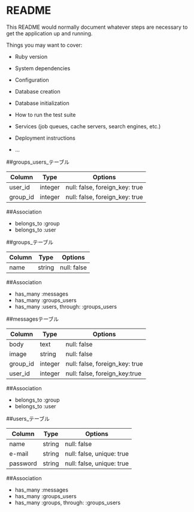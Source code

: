# README

This README would normally document whatever steps are necessary to get the
application up and running.

Things you may want to cover:

* Ruby version

* System dependencies

* Configuration

* Database creation

* Database initialization

* How to run the test suite

* Services (job queues, cache servers, search engines, etc.)

* Deployment instructions

* ...

##groups_users_テーブル

|Column|Type|Options|
|------|----|-------|
|user_id|integer|null: false, foreign_key: true|
|group_id|integer|null: false, foreign_key: true|

##Association
- belongs_to :group
- belongs_to :user

##groups_テーブル

|Column|Type|Options|
|------|----|-------|
|name|string|null: false|

##Association
- has_many :messages
- has_many :groups_users
- has_many :users, through:  :groups_users

##messagesテーブル

|Column|Type|Options|
|------|----|-------|
|body|text|null: false|
|image|string|null: false|
|group_id|integer|null: false, foreign_key: true|
|user_id|integer|null: false, foreign_key:true|

##Association
- belongs_to :group
- belongs_to :user

##users_テーブル

|Column|Type|Options|
|------|----|-------|
|name|string|null: false|
|e-mail|string|null: false, unique: true|
|password|string|null: false, unique: true|

##Association
- has_many :messages
- has_many :groups_users
- has_many :groups, through:  :groups_users